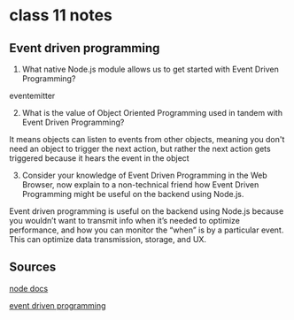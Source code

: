 # class 11 notes

## Event driven programming

1. What native Node.js module allows us to get started with Event Driven Programming?

eventemitter

2. What is the value of Object Oriented Programming used in tandem with Event Driven Programming?

It means objects can listen to events from other objects, meaning you don't need an object to trigger the next action, but rather the next action gets triggered because it hears the event in the object

3. Consider your knowledge of Event Driven Programming in the Web Browser, now explain to a non-technical friend how Event Driven Programming might be useful on the backend using Node.js.

Event driven programming is useful on the backend using Node.js because you wouldn’t want to transmit info when it’s needed to optimize performance, and how you can monitor the “when” is by a particular event. This can optimize data transmission, storage, and UX.

## Sources

[node docs](https://nodejs.org/api/events.html)

[event driven programming](https://canvas.instructure.com/courses/6390937/discussion_topics/17583808)